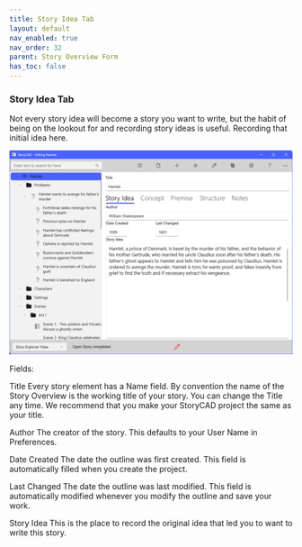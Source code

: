 ```yaml
---
title: Story Idea Tab
layout: default
nav_enabled: true
nav_order: 32
parent: Story Overview Form
has_toc: false
---
```

### Story Idea Tab

Not every story idea will become a story you want to write, but the habit of being on the lookout for and recording story ideas is useful.  Recording that initial idea here.

![](../media/Overview-Story-Idea-Tab.png)

Fields:

Title			     		Every story element has a Name field. By convention the name of the Story Overview is the working title of your story. You can change the Title any time. We recommend that you make your StoryCAD project the same as your title. 

Author					The creator of the story. This defaults to your User Name in Preferences.

Date Created			The date the outline was first created.  This field is automatically filled when you create the project.		

Last Changed			The date the outline was last modified. This field is automatically modified whenever you modify the outline and save your work.
	
Story Idea				This is the place to record the original idea that led you to want to write this story.	